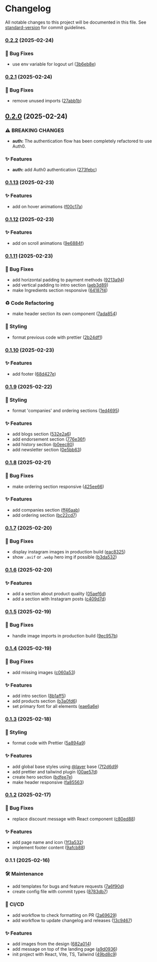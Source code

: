 # Changelog

All notable changes to this project will be documented in this file. See [standard-version](https://github.com/conventional-changelog/standard-version) for commit guidelines.

### [0.2.2](https://github.com/OleksandrZadvornyi/kal-hans-landing/compare/v0.2.1...v0.2.2) (2025-02-24)


### 🐛 Bug Fixes

* use env variable for logout url ([3b6eb8e](https://github.com/OleksandrZadvornyi/kal-hans-landing/commit/3b6eb8ed062911ab9f4af0ed320d6cbb15578f1b))

### [0.2.1](https://github.com/OleksandrZadvornyi/kal-hans-landing/compare/v0.2.0...v0.2.1) (2025-02-24)


### 🐛 Bug Fixes

* remove unused imports ([27abb1b](https://github.com/OleksandrZadvornyi/kal-hans-landing/commit/27abb1bf3de96c607d64ac6b02008873ea7f39c0))

## [0.2.0](https://github.com/OleksandrZadvornyi/kal-hans-landing/compare/v0.1.13...v0.2.0) (2025-02-24)


### ⚠ BREAKING CHANGES

* **auth:** The authentication flow has been completely refactored to use Auth0.

### ✨ Features

* **auth:** add Auth0 authentication ([273febc](https://github.com/OleksandrZadvornyi/kal-hans-landing/commit/273febc246d1a3070413101e5e93672d623a6989))

### [0.1.13](https://github.com/OleksandrZadvornyi/kal-hans-landing/compare/v0.1.12...v0.1.13) (2025-02-23)


### ✨ Features

* add on hover animations ([f00c17a](https://github.com/OleksandrZadvornyi/kal-hans-landing/commit/f00c17a56230d0553ddd39c8e03966f8f1480711))

### [0.1.12](https://github.com/OleksandrZadvornyi/kal-hans-landing/compare/v0.1.11...v0.1.12) (2025-02-23)


### ✨ Features

* add on scroll animations ([9e6884f](https://github.com/OleksandrZadvornyi/kal-hans-landing/commit/9e6884f7e8034dae7d6de81c4c4664087382db3d))

### [0.1.11](https://github.com/OleksandrZadvornyi/kal-hans-landing/compare/v0.1.10...v0.1.11) (2025-02-23)


### 🐛 Bug Fixes

* add horizontal padding to payment methods ([9213a94](https://github.com/OleksandrZadvornyi/kal-hans-landing/commit/9213a94b3443d74d7752d570c01b316a9f4b9b27))
* add vertical padding to intro section ([aeb3d89](https://github.com/OleksandrZadvornyi/kal-hans-landing/commit/aeb3d898c2e6ac637594216dfe521a485db7ae2e))
* make Ingredients section responsive ([64187f4](https://github.com/OleksandrZadvornyi/kal-hans-landing/commit/64187f49d9afabb7951f15208d4be85c236c8c8d))


### ♻️ Code Refactoring

* make header section its own component ([7ada854](https://github.com/OleksandrZadvornyi/kal-hans-landing/commit/7ada854230d32307cdcd8bfa6b6ecfbd8a023ca5))


### 💄 Styling

* format previous code with prettier ([2b24df1](https://github.com/OleksandrZadvornyi/kal-hans-landing/commit/2b24df1c9f9f80787b125f41cef78e9e697ca799))

### [0.1.10](https://github.com/OleksandrZadvornyi/kal-hans-landing/compare/v0.1.9...v0.1.10) (2025-02-23)


### ✨ Features

* add footer ([68d427e](https://github.com/OleksandrZadvornyi/kal-hans-landing/commit/68d427ea5879b54829303b9fcc1a4f24e12df30f))

### [0.1.9](https://github.com/OleksandrZadvornyi/kal-hans-landing/compare/v0.1.8...v0.1.9) (2025-02-22)


### 💄 Styling

* format 'companies' and ordering sections ([1ed4695](https://github.com/OleksandrZadvornyi/kal-hans-landing/commit/1ed46959f70652ce75fb5873106049ec339467df))


### ✨ Features

* add blogs section ([532e2a6](https://github.com/OleksandrZadvornyi/kal-hans-landing/commit/532e2a659ab68ed8f7d1a5607dca752a0a2e538a))
* add endorsement section ([776e36f](https://github.com/OleksandrZadvornyi/kal-hans-landing/commit/776e36f8e7ebf06ecfc0d65e7854bee0b8ada0d5))
* add history section ([b0eec80](https://github.com/OleksandrZadvornyi/kal-hans-landing/commit/b0eec807d69b2c16d04d3b3d2e536f44922ab87f))
* add newsletter section ([0e5bb63](https://github.com/OleksandrZadvornyi/kal-hans-landing/commit/0e5bb63d4ab77751bd06ccd83fac33e9a1a6d469))

### [0.1.8](https://github.com/OleksandrZadvornyi/kal-hans-landing/compare/v0.1.7...v0.1.8) (2025-02-21)


### 🐛 Bug Fixes

* make ordering section responsive ([425ee66](https://github.com/OleksandrZadvornyi/kal-hans-landing/commit/425ee664b7e855151f2ffe5f49bf5e8c339af65f))


### ✨ Features

* add companies section ([ff46aab](https://github.com/OleksandrZadvornyi/kal-hans-landing/commit/ff46aab14b7721d019734f7b184a26eb68583d4e))
* add ordering section ([bc22cd7](https://github.com/OleksandrZadvornyi/kal-hans-landing/commit/bc22cd72b01e0eb50ceab9214f6e78c8c7e67a8a))

### [0.1.7](https://github.com/OleksandrZadvornyi/kal-hans-landing/compare/v0.1.6...v0.1.7) (2025-02-20)


### 🐛 Bug Fixes

* display instagram images in production build ([eac8325](https://github.com/OleksandrZadvornyi/kal-hans-landing/commit/eac832513bad37b8fe061172ae82fe85c3c262ff))
* show `.avif` or `.webp` hero img if possible ([b3da532](https://github.com/OleksandrZadvornyi/kal-hans-landing/commit/b3da532dc108f8ebfa58cf74430673e0d715e107))

### [0.1.6](https://github.com/OleksandrZadvornyi/kal-hans-landing/compare/v0.1.5...v0.1.6) (2025-02-20)


### ✨ Features

* add a section about product quality ([05aef6d](https://github.com/OleksandrZadvornyi/kal-hans-landing/commit/05aef6d59e434d3bd44b1b01a13ef5df9391a23c))
* add a section with Instagram posts ([c409d7d](https://github.com/OleksandrZadvornyi/kal-hans-landing/commit/c409d7dd9f0311ab47254edb7a46cac567adbc41))

### [0.1.5](https://github.com/OleksandrZadvornyi/kal-hans-landing/compare/v0.1.4...v0.1.5) (2025-02-19)


### 🐛 Bug Fixes

* handle image imports in production build ([9ec957b](https://github.com/OleksandrZadvornyi/kal-hans-landing/commit/9ec957b3c72f6d063876438f71348a6da05b897d))

### [0.1.4](https://github.com/OleksandrZadvornyi/kal-hans-landing/compare/v0.1.3...v0.1.4) (2025-02-19)


### 🐛 Bug Fixes

* add missing images ([c060a53](https://github.com/OleksandrZadvornyi/kal-hans-landing/commit/c060a53ce5ef904974343430dce098da4092a0c5))


### ✨ Features

* add intro section ([8b1aff5](https://github.com/OleksandrZadvornyi/kal-hans-landing/commit/8b1aff5e0cc5b2f8e2472cbb8b04348654692081))
* add products section ([b3a0fd6](https://github.com/OleksandrZadvornyi/kal-hans-landing/commit/b3a0fd6f47ef386ce5563937f27d415ed923efb2))
* set primary font for all elements ([eae6a6e](https://github.com/OleksandrZadvornyi/kal-hans-landing/commit/eae6a6e9dbc450248dad46c5cbfb251bde076df7))

### [0.1.3](https://github.com/OleksandrZadvornyi/kal-hans-landing/compare/v0.1.2...v0.1.3) (2025-02-18)


### 💄 Styling

* format code with Prettier ([5a894a9](https://github.com/OleksandrZadvornyi/kal-hans-landing/commit/5a894a93fb365cd310d27182b1a501f34a2b8d33))


### ✨ Features

* add global base styles using [@layer](https://github.com/layer) base ([7f2d6d9](https://github.com/OleksandrZadvornyi/kal-hans-landing/commit/7f2d6d907ce364e8c2f6149085379ae3392f8d99))
* add prettier and tailwind plugin ([00ae57d](https://github.com/OleksandrZadvornyi/kal-hans-landing/commit/00ae57dcaff1fe7b57d5d0f3bcf706b31cf98547))
* create hero section ([bdfee7e](https://github.com/OleksandrZadvornyi/kal-hans-landing/commit/bdfee7e345e3af32fd8ae2712bf3bbfd90d58bc8))
* make header responsive ([fa85563](https://github.com/OleksandrZadvornyi/kal-hans-landing/commit/fa85563acbe83e48d2889d395eae25d83d1a053b))

### [0.1.2](https://github.com/OleksandrZadvornyi/kal-hans-landing/compare/v0.1.1...v0.1.2) (2025-02-17)


### 🐛 Bug Fixes

* replace discount message with React component ([c80ed88](https://github.com/OleksandrZadvornyi/kal-hans-landing/commit/c80ed8801126532ead5c0f97c2ab207baa1bbd83))


### ✨ Features

* add page name and icon ([1f3a532](https://github.com/OleksandrZadvornyi/kal-hans-landing/commit/1f3a532969c50d8d27ca2e04ddda117ac2190bde))
* implement footer content ([9afcb88](https://github.com/OleksandrZadvornyi/kal-hans-landing/commit/9afcb887a15b2e7df07414379b6d1670dedc3b20))

### 0.1.1 (2025-02-16)


### 🛠 Maintenance

* add templates for bugs and feature requests ([7a6f90d](https://github.com/OleksandrZadvornyi/kal-hans-landing/commit/7a6f90d07de7bb99841ab79ca45705fc4d812567))
* create config file with commit types ([8783db7](https://github.com/OleksandrZadvornyi/kal-hans-landing/commit/8783db7147f2e30fbc68006578f57c94f8e412c5))


### 👷 CI/CD

* add workflow to check formatting on PR ([2a69629](https://github.com/OleksandrZadvornyi/kal-hans-landing/commit/2a69629854e10cbd47b64c0cf7841a2c56a72cef))
* add workflow to update changelog and releases ([13c9467](https://github.com/OleksandrZadvornyi/kal-hans-landing/commit/13c946710dfefc1fa0865e9ae317a4acc183e749))


### ✨ Features

* add images from the design ([682a014](https://github.com/OleksandrZadvornyi/kal-hans-landing/commit/682a014267d0b6aa0849f24126fee59218fe4ae2))
* add message on top of the landing page ([a9d0936](https://github.com/OleksandrZadvornyi/kal-hans-landing/commit/a9d0936ec3aef27ebd816c9c2a1f15c47d76a8f3))
* init project with React, Vite, TS, Tailwind ([49bd8c9](https://github.com/OleksandrZadvornyi/kal-hans-landing/commit/49bd8c9a87886e0118aacb0b1937ea5138e0b91c))
